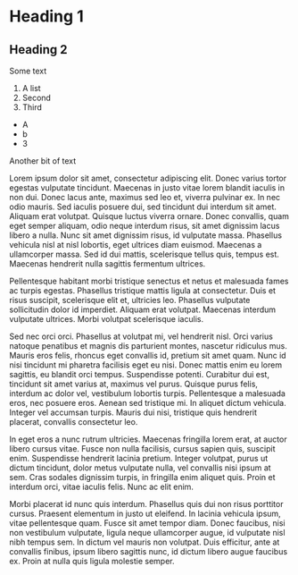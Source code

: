 # Heading 1
## Heading 2
Some text

1. A list
2. Second
3. Third

* A
* b
* 3

Another bit of text

Lorem ipsum dolor sit amet, consectetur adipiscing elit. Donec varius tortor egestas vulputate tincidunt. Maecenas in justo vitae lorem blandit iaculis in non dui. Donec lacus ante, maximus sed leo et, viverra pulvinar ex. In nec odio mauris. Sed iaculis posuere dui, sed tincidunt dui interdum sit amet. Aliquam erat volutpat. Quisque luctus viverra ornare. Donec convallis, quam eget semper aliquam, odio neque interdum risus, sit amet dignissim lacus libero a nulla. Nunc sit amet dignissim risus, id vulputate massa. Phasellus vehicula nisl at nisl lobortis, eget ultrices diam euismod. Maecenas a ullamcorper massa. Sed id dui mattis, scelerisque tellus quis, tempus est. Maecenas hendrerit nulla sagittis fermentum ultrices.

Pellentesque habitant morbi tristique senectus et netus et malesuada fames ac turpis egestas. Phasellus tristique mattis ligula at consectetur. Duis et risus suscipit, scelerisque elit et, ultricies leo. Phasellus vulputate sollicitudin dolor id imperdiet. Aliquam erat volutpat. Maecenas interdum vulputate ultrices. Morbi volutpat scelerisque iaculis.

Sed nec orci orci. Phasellus at volutpat mi, vel hendrerit nisl. Orci varius natoque penatibus et magnis dis parturient montes, nascetur ridiculus mus. Mauris eros felis, rhoncus eget convallis id, pretium sit amet quam. Nunc id nisi tincidunt mi pharetra facilisis eget eu nisi. Donec mattis enim eu lorem sagittis, eu blandit orci tempus. Suspendisse potenti. Curabitur dui est, tincidunt sit amet varius at, maximus vel purus. Quisque purus felis, interdum ac dolor vel, vestibulum lobortis turpis. Pellentesque a malesuada eros, nec posuere eros. Aenean sed tristique mi. In aliquet dictum vehicula. Integer vel accumsan turpis. Mauris dui nisi, tristique quis hendrerit placerat, convallis consectetur leo.

In eget eros a nunc rutrum ultricies. Maecenas fringilla lorem erat, at auctor libero cursus vitae. Fusce non nulla facilisis, cursus sapien quis, suscipit enim. Suspendisse hendrerit lacinia pretium. Integer volutpat, purus ut dictum tincidunt, dolor metus vulputate nulla, vel convallis nisi ipsum at sem. Cras sodales dignissim turpis, in fringilla enim aliquet quis. Proin et interdum orci, vitae iaculis felis. Nunc ac elit enim.

Morbi placerat id nunc quis interdum. Phasellus quis dui non risus porttitor cursus. Praesent elementum in justo ut eleifend. In lacinia vehicula ipsum, vitae pellentesque quam. Fusce sit amet tempor diam. Donec faucibus, nisi non vestibulum vulputate, ligula neque ullamcorper augue, id vulputate nisl nibh tempus sem. In dictum vel mauris non volutpat. Duis efficitur, ante at convallis finibus, ipsum libero sagittis nunc, id dictum libero augue faucibus ex. Proin at nulla quis ligula molestie semper.